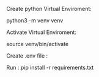 Create python Virtual Enviroment:

python3 -m venv venv

Activate Virtual Enviroment:

source venv/bin/activate

Create .env file :


Run :
pip install -r requirements.txt